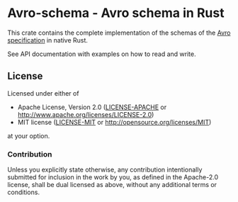 # Avro-schema - Avro schema in Rust

This crate contains the complete implementation of the schemas of
the [Avro specification](https://avro.apache.org/docs/current/spec.html) in
native Rust.

See API documentation with examples on how to read and write.

## License

Licensed under either of

 * Apache License, Version 2.0 ([LICENSE-APACHE](LICENSE-APACHE) or http://www.apache.org/licenses/LICENSE-2.0)
 * MIT license ([LICENSE-MIT](LICENSE-MIT) or http://opensource.org/licenses/MIT)

at your option.

### Contribution

Unless you explicitly state otherwise, any contribution intentionally submitted for inclusion in the work by you, as defined in the Apache-2.0 license, shall be dual licensed as above, without any additional terms or conditions.
